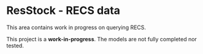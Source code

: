 ResStock - RECS data
===================

This area contains work in progress on querying RECS.

This project is a <b>work-in-progress</b>. The models are not fully completed nor tested.